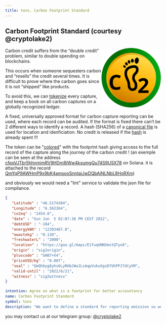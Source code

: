 ```yaml
---
title: tons, Carbon Footprint Standard
--- 
```

<img src=cfprint.png style="display:none">

## Carbon Footprint Standard (courtesy @cryptolake2)

[![tons](cfprint.svg)][fptk]
<style>
img[alt=tons] { max-width: 20vw; float: right }
</style>

Carbon credit suffers from the “double credit” problem, similar to double spending on blockchains.

This occurs when someone sequesters carbon and “resells” the credit
several times. It is difficult to prove where the carbon goes since it
is not “shipped” like products.

To avoid this, we can [tokenize][fptk] every capture, and keep a book on all
carbon captures on a globally recognized ledger.

A fixed, universally approved format for carbon capture reporting can
be used, where each record can be audited. If the format is fixed there
can’t be 2 different ways to identify a record. A hash (SHA256) of
a [canonical file][cf] is used for location and idenficiation. No credit is
released if the [hash] is already spent !!!


The token can be "[colored][tcol]" with the footprint hash giving access to the full record of the capture along the journey
of the carbon credit !
(an exemple can be seen at the address [cfpsVJTbr5hhnmjmRV9HDm8jWw4kxumgQu74S9USX78][fptk] on Solana.
it is attached to the record [QmYqP9AWHmP9x9bK4amsooSnntaiJwDQbAiNLNbL8HoRXm][tcol])

and obviously we would need a "lint" service to validate the json file for compliance.


```json
{
   "Latitude" : "46.5174384",
   "Longitude" : "6.562264",
   "co2eq" : "2454.0",
   "date" : "Sun Jun  5 02:07:36 PM CEST 2022",
   "debtUSD" : "-184",
   "energykWh" : "12303487.0",
   "ewastekg" : "0.130",
   "freshwaterL" : "2000",
   "location" : "https://goo.gl/maps/E1fuqUNNSmstQTyx8",
   "origin" : "sig1origin",
   "pluscode" : "GH87+X4",
   "priceUSD/kg" : "0.007",
   "seal" : "QmQh6yg8yhs6LyRHbJWaJLsAqpVukuXgsD7UhPPJ7dCyVM",
   "valid-until" : "2022/6/21",
   "witness" : "sig2witness"
}
```

[hash]: https://ipfs.safewatch.xyz/ipfs/zb2rhfP8JWxK8vicqf1mvo3gzgHdWBA6MZJBmZF7WdBQuJfu9
[tcol]: https://ipfs.safewatch.xyz/ipns/QmYqP9AWHmP9x9bK4amsooSnntaiJwDQbAiNLNbL8HoRXm
[cf]: https://ipfs.safewatch.xyz/ipfs/zb2rhfP8JWxK8vicqf1mvo3gzgHdWBA6MZJBmZF7WdBQuJfu9
[fptk]: https://explorer.solana.com/address/cfpsVJTbr5hhnmjmRV9HDm8jWw4kxumgQu74S9USX78?cluster=devnet 


```yaml
intention: Agree on what is a footprint for better accountancy
name: Carbon Footprint Standard
symbol: tons
description: "We want to define a standard for reporting emission so we double credits can be avoided"
```

you may contact us
at our telegram group: [@cryptolake2](https://t.me/cryptolake2)

